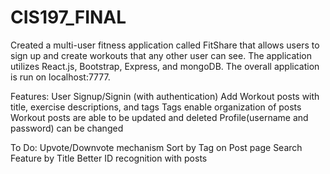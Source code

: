 # CIS197_FINAL

Created a multi-user fitness application called FitShare that allows users 
to sign up and create workouts that any other user can see. The application utilizes React.js, 
Bootstrap, Express, and mongoDB. The overall application is run on localhost:7777. 

Features:
User Signup/Signin (with authentication)
Add Workout posts with title, exercise descriptions, and tags
Tags enable organization of posts 
Workout posts are able to be updated and deleted 
Profile(username and password) can be changed 

To Do:
Upvote/Downvote mechanism 
Sort by Tag on Post page 
Search Feature by Title 
Better ID recognition with posts 
